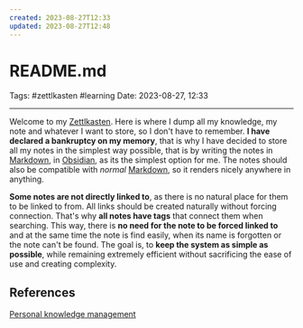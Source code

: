 ```yaml
---
created: 2023-08-27T12:33
updated: 2023-08-27T12:48
---
```

# README.md

Tags: #zettlkasten #learning 
Date: 2023-08-27, 12:33

---

Welcome to my [Zettlkasten](Zettlkasten.md). Here is where I dump all my knowledge, my note and whatever I want to store, so I don't have to remember. **I have declared a bankruptcy on my memory**, that is why I have decided to store all my notes in the simplest way possible, that is by writing the notes in [Markdown](Markdown), in [Obsidian](Obsidian), as its the simplest option for me. The notes should also be compatible with _normal_ [Markdown](Markdown), so it renders nicely anywhere in anything.   

**Some notes are not directly linked to**, as there is no natural place for them to be linked to from. All links should be created naturally without forcing connection. That's why **all notes have tags** that connect them when searching. This way, there is **no need for the note to be forced linked to** and at the same time the note is find easily, when its name is forgotten or the note can't be found. The goal is, to **keep the system as simple as possible**, while remaining extremely efficient without sacrificing the ease of use and creating complexity. 

## References

[Personal knowledge management](../SLIP-BOX/Personal%20knowledge%20management.md)


